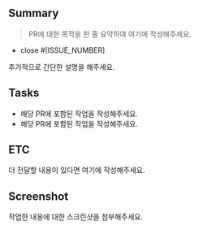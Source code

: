 ## Summary

> PR에 대한 목적을 한 줄 요약하여 여기에 작성해주세요.

- close #[ISSUE_NUMBER]

추가적으로 간단한 설명을 해주세요.

## Tasks

- 해당 PR에 포함된 작업을 작성해주세요.
- 해당 PR에 포함된 작업을 작성해주세요.

## ETC

더 전달할 내용이 있다면 여기에 작성해주세요.

## Screenshot

작업한 내용에 대한 스크린샷을 첨부해주세요.
